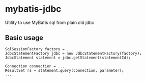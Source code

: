 mybatis-jdbc
============

Utility to use MyBatis sql from plain old jdbc

Basic usage
-----------

    SqlSessionFactory factory = ...
    JdbcStatementFactory jdbc = new JdbcStatementFactory(factory);
    JdbcStatement statement = jdbc.getStatement(statementId);
    
    Connection connection = ...
    ResultSet rs = statement.query(connection, parameter);
    ...
